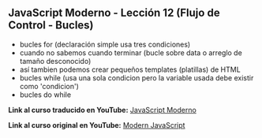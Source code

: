## JavaScript Moderno - Lección 12 (Flujo de Control - Bucles)

* bucles for (declaración simple usa tres condiciones)
* cuando no sabemos cuando terminar (bucle sobre data o arreglo de tamaño desconocido)
* así tambien podemos crear pequeños templates (platillas) de HTML
* bucles while (usa una sola condicion pero la variable usada debe existir como 'condicion')
* bucles do while


**Link al curso traducido en YouTube:** [JavaScript Moderno](https://www.youtube.com/channel/UCuSHTq2yiCY5QBNoEXv8JpA/)

**Link al curso original en YouTube:** [Modern JavaScript](https://www.youtube.com/playlist?list=PL4cUxeGkcC9haFPT7J25Q9GRB_ZkFrQAc)
